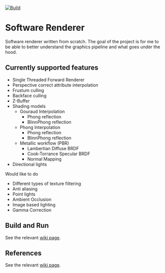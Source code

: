 [![Build](https://github.com/marsp0/software-renderer/actions/workflows/build.yml/badge.svg)](https://github.com/marsp0/software-renderer/actions/workflows/build.yml)

# Software Renderer

Software renderer written from scratch. The goal of the project is for me to be able to better understand the graphics pipeline and what goes under the hood.

## Currently supported features
- Single Threaded Forward Renderer
- Perspective correct attribute interpolation
- Frustum culling
- Backface culling
- Z-Buffer
- Shading models
	- Gouraud Interpolation 
		- Phong reflection
		- BlinnPhong reflection
	- Phong Interpolation 
		- Phong reflection
		- BlinnPhong reflection
	- Metallic workflow (PBR)
	    - Lambertian Diffuse BRDF
	    - Cook-Torrance Specular BRDF
	    - Normal Mapping
- Directional lights

Would like to do
- Different types of texture filtering
- Anti aliasing
- Point lights
- Ambient Occlusion
- Image based lighting
- Gamma Correction

## Build and Run
See the relevant [wiki page](https://github.com/marsp0/software-renderer/wiki/Build).

## References
See the relevant [wiki page](https://github.com/marsp0/software-renderer/wiki/References).
